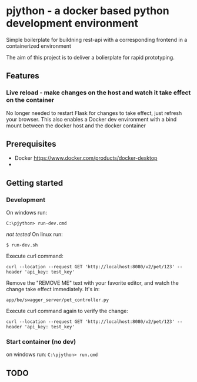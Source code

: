 # pjython - a docker based python development environment
Simple boilerplate for buildning rest-api with a corresponding frontend in a containerized environment

The aim of this project is to deliver a bolierplate for rapid prototyping.

## Features

### Live reload - make changes on the host and watch it take effect on the container
No longer needed to restart Flask for changes to take effect, just refresh your browser.
This also enables a Docker dev environment with a bind mount between the docker host and the docker container

## Prerequisites
* Docker https://www.docker.com/products/docker-desktop
* 

## Getting started

### Development

On windows run:
```
C:\pjython> run-dev.cmd
```

*not tested* On linux run: 
```
$ run-dev.sh
```

Execute curl command:

```
curl --location --request GET 'http://localhost:8080/v2/pet/123' --header 'api_key: test_key'
```

Remove the "REMOVE ME" text with your favorite editor, and watch the change take effect immediately. It's in:
```
app/be/swagger_server/pet_controller.py
```

Execute curl command again to verify the change:

```
curl --location --request GET 'http://localhost:8080/v2/pet/123' --header 'api_key: test_key'
```


### Start container (no dev)

on windows run: `C:\pjython> run.cmd`


## TODO
### 